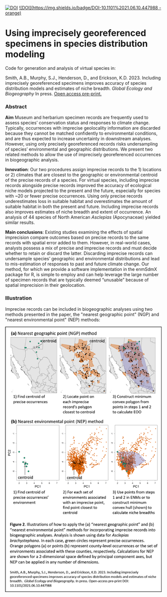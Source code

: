 <!-- badges: start -->
[![DOI](https://zenodo.org/badge/373253131.svg)](https://zenodo.org/badge/latestdoi/373253131)
[![DOI](https://img.shields.io/badge/DOI-10.1101%2021.06.10.447988 -orange)](https://doi.org/10.1101/2021.06.10.447988)
<!-- badges: end -->


# Using imprecisely georeferenced specimens in species distribution modeling

Code for generation and analysis of virtual species in:

Smith, A.B., Murphy, S.J., Henderson, D., and Erickson, K.D. 2023. Including imprecisely georeferenced specimens improves accuracy of species distribution models and estimates of niche breadth.  <i>Global Ecology and Biogeography</i> In press. <a href="http://dx.doi.org/10.1101/2021.06.10.447988">Open access pre-print.</a>

### Abstract ###
<strong>Aim</strong> Museum and herbarium specimen records are frequently used to assess species’ conservation status and responses to climate change. Typically, occurrences with imprecise geolocality information are discarded because they cannot be matched confidently to environmental conditions, and are thus expected to increase uncertainty in downstream analyses. However, using only precisely georeferenced records risks undersampling of species’ environmental and geographic distributions. We present two related methods to allow the use of imprecisely georeferenced occurrences in biogeographic analysis.

<strong>Innovation</strong>: Our two procedures assign imprecise records to the 1) locations or 2) climates that are closest to the geographic or environmental centroid of the precise records of a species. For virtual species, including imprecise records alongside precise records improved the accuracy of ecological niche models projected to the present and the future, especially for species with ~20 or fewer precise occurrences. Using only precise records underestimates loss in suitable habitat and overestimates the amount of suitable habitat in both the present and future. Including imprecise records also improves estimates of niche breadth and extent of occurrence. An analysis of 44 species of North American <i>Asclepias</i> (Apocynaceae) yielded similar results.

<strong>Main conclusions</strong>: Existing studies examining the effects of spatial imprecision compare outcomes based on precise records to the same records with spatial error added to them. However, in real-world cases, analysts possess a mix of precise and imprecise records and must decide whether to retain or discard the latter. Discarding imprecise records can undersample species’ geographic and environmental distributions and lead to mis-estimation of responses to past and future climate change. Our method, for which we provide a software implementation in the enmSdmX package for R, is simple to employ and can help leverage the large number of specimen records that are typically deemed “unusable” because of spatial imprecision in their geolocation.

### Illustration ###
Imprecise records can be included in biogeographic analyses using two methods presented in the paper, the "nearest geographic point" (NGP) and "nearest environmental point" (NEP) methods:

<img src="ngpNep.png">
